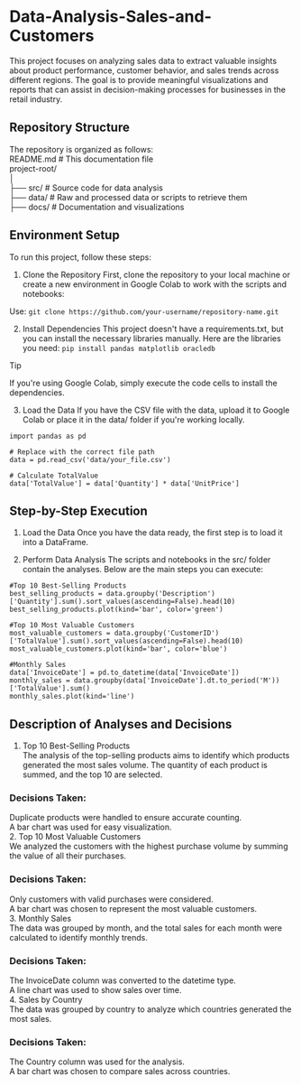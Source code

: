 # Data-Analysis-Sales-and-Customers
This project focuses on analyzing sales data to extract valuable insights about product performance, customer behavior, and sales trends across different regions. The goal is to provide meaningful visualizations and reports that can assist in decision-making processes for businesses in the retail industry.

## Repository Structure
The repository is organized as follows:<br>
README.md           # This documentation file<br>
project-root/<br>
│<br>
├── src/                # Source code for data analysis<br>
├── data/               # Raw and processed data or scripts to retrieve them<br>
├── docs/               # Documentation and visualizations<br>

## Environment Setup
To run this project, follow these steps:

1. Clone the Repository
First, clone the repository to your local machine or create a new environment in Google Colab to work with the scripts and notebooks:

Use: `git clone https://github.com/your-username/repository-name.git`

2. Install Dependencies
This project doesn't have a requirements.txt, but you can install the necessary libraries manually. Here are the libraries you need:
`pip install pandas matplotlib oracledb`

> [!TIP]
> If you're using Google Colab, simply execute the code cells to install the dependencies.

3. Load the Data
If you have the CSV file with the data, upload it to Google Colab or place it in the data/ folder if you're working locally.

```
import pandas as pd

# Replace with the correct file path
data = pd.read_csv('data/your_file.csv')

# Calculate TotalValue
data['TotalValue'] = data['Quantity'] * data['UnitPrice']
```

## Step-by-Step Execution
1. Load the Data
Once you have the data ready, the first step is to load it into a DataFrame.

2. Perform Data Analysis
The scripts and notebooks in the src/ folder contain the analyses. Below are the main steps you can execute:
```
#Top 10 Best-Selling Products
best_selling_products = data.groupby('Description')['Quantity'].sum().sort_values(ascending=False).head(10)
best_selling_products.plot(kind='bar', color='green')

#Top 10 Most Valuable Customers
most_valuable_customers = data.groupby('CustomerID')['TotalValue'].sum().sort_values(ascending=False).head(10)
most_valuable_customers.plot(kind='bar', color='blue')

#Monthly Sales
data['InvoiceDate'] = pd.to_datetime(data['InvoiceDate'])
monthly_sales = data.groupby(data['InvoiceDate'].dt.to_period('M'))['TotalValue'].sum()
monthly_sales.plot(kind='line')

```

## Description of Analyses and Decisions
1. Top 10 Best-Selling Products<br>
The analysis of the top-selling products aims to identify which products generated the most sales volume. The quantity of each product is summed, and the top 10 are selected.<br>

### Decisions Taken:

Duplicate products were handled to ensure accurate counting.<br>
A bar chart was used for easy visualization.<br>
2. Top 10 Most Valuable Customers<br>
We analyzed the customers with the highest purchase volume by summing the value of all their purchases.<br>

### Decisions Taken:

Only customers with valid purchases were considered.<br>
A bar chart was chosen to represent the most valuable customers.<br>
3. Monthly Sales<br>
The data was grouped by month, and the total sales for each month were calculated to identify monthly trends.<br>

### Decisions Taken:

The InvoiceDate column was converted to the datetime type.<br>
A line chart was used to show sales over time.<br>
4. Sales by Country<br>
The data was grouped by country to analyze which countries generated the most sales.<br>

### Decisions Taken:

The Country column was used for the analysis.<br>
A bar chart was chosen to compare sales across countries.<br>
